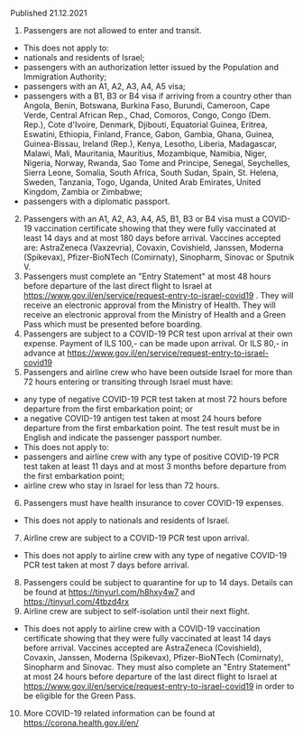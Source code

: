 Published 21.12.2021
1. Passengers are not allowed to enter and transit.
- This does not apply to:
- nationals and residents of Israel;
- passengers with an authorization letter issued by the Population and Immigration Authority;
- passengers with an A1, A2, A3, A4, A5 visa;
- passengers with a B1, B3 or B4 visa if arriving from a country other than Angola, Benin, Botswana, Burkina Faso, Burundi, Cameroon, Cape Verde, Central African Rep., Chad, Comoros, Congo, Congo (Dem. Rep.), Cote d'Ivoire, Denmark, Djibouti, Equatorial Guinea, Eritrea, Eswatini, Ethiopia, Finland, France, Gabon, Gambia, Ghana, Guinea, Guinea-Bissau, Ireland (Rep.), Kenya, Lesotho, Liberia, Madagascar, Malawi, Mali, Mauritania, Mauritius, Mozambique, Namibia, Niger, Nigeria, Norway, Rwanda, Sao Tome and Principe, Senegal, Seychelles, Sierra Leone, Somalia, South Africa, South Sudan, Spain, St. Helena, Sweden, Tanzania, Togo, Uganda, United Arab Emirates, United Kingdom, Zambia or Zimbabwe;
- passengers with a diplomatic passport.
2. Passengers with an A1, A2, A3, A4, A5, B1, B3 or B4 visa must a COVID-19 vaccination certificate showing that they were fully vaccinated at least 14 days and at most 180 days before arrival. Vaccines accepted are: AstraZeneca (Vaxzevria), Covaxin, Covishield, Janssen, Moderna (Spikevax), Pfizer-BioNTech (Comirnaty), Sinopharm, Sinovac or Sputnik V.
3. Passengers must complete an "Entry Statement" at most 48 hours before departure of the last direct flight to Israel at <a href="https://www.gov.il/en/service/request-entry-to-israel-covid19">https://www.gov.il/en/service/request-entry-to-israel-covid19</a> . They will receive an electronic approval from the Ministry of Health. They will receive an electronic approval from the Ministry of Health and a Green Pass which must be presented before boarding.
4. Passengers are subject to a COVID-19 PCR test upon arrival at their own expense. Payment of ILS 100,- can be made upon arrival. Or ILS 80,- in advance at <a href="https://www.gov.il/en/service/request-entry-to-israel-covid19">https://www.gov.il/en/service/request-entry-to-israel-covid19</a>
5. Passengers and airline crew who have been outside Israel for more than 72 hours entering or transiting through Israel must have:
- any type of negative COVID-19 PCR test taken at most 72 hours before departure from the first embarkation point; or
- a negative COVID-19 antigen test taken at most 24 hours before departure from the first embarkation point.
The test result must be in English and indicate the passenger passport number.
- This does not apply to:
- passengers and airline crew with any type of positive COVID-19 PCR test taken at least 11 days and at most 3 months before departure from the first embarkation point;
- airline crew who stay in Israel for less than 72 hours.
6. Passengers must have health insurance to cover COVID-19 expenses.
- This does not apply to nationals and residents of Israel.
7. Airline crew are subject to a COVID-19 PCR test upon arrival.
- This does not apply to airline crew with any type of negative COVID-19 PCR test taken at most 7 days before arrival.
8. Passengers could be subject to quarantine for up to 14 days. Details can be found at <a href="https://tinyurl.com/h8hxy4w7">https://tinyurl.com/h8hxy4w7</a> and <a href="https://tinyurl.com/4tbzd4rx">https://tinyurl.com/4tbzd4rx</a>
9. Airline crew are subject to self-isolation until their next flight.
- This does not apply to airline crew with a COVID-19 vaccination certificate showing that they were fully vaccinated at least 14 days before arrival. Vaccines accepted are AstraZeneca (Covishield), Covaxin, Janssen, Moderna (Spikevax), Pfizer-BioNTech (Comirnaty), Sinopharm and Sinovac. They must also complete an "Entry Statement" at most 24 hours before departure of the last direct flight to Israel at <a href="https://www.gov.il/en/service/request-entry-to-israel-covid19">https://www.gov.il/en/service/request-entry-to-israel-covid19</a> in order to be eligible for the Green Pass.
10. More COVID-19 related information can be found at <a href="https://corona.health.gov.il/en/">https://corona.health.gov.il/en/</a>